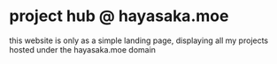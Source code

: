 # project hub @ hayasaka.moe

this website is only as a simple landing page, displaying all my projects hosted under the hayasaka.moe domain